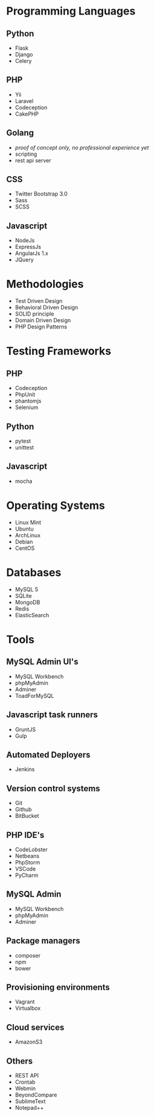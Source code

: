 
# Programming Languages

## Python

- Flask
- Django
- Celery

## PHP

- Yii
- Laravel
- Codeception
- CakePHP

## Golang 
- *proof of concept only, no professional experience yet*
- scripting
- rest api server

## CSS

- Twitter Bootstrap 3.0
- Sass
- SCSS


## Javascript

- NodeJs
- ExpressJs
- AngularJs 1.x
- JQuery


# Methodologies
- Test Driven Design
- Behavioral Driven Design
- SOLID principle
- Domain Driven Design
- PHP Design Patterns


# Testing Frameworks

## PHP

- Codeception
- PhpUnit
- phantomjs
- Selenium

## Python

- pytest
- unittest

## Javascript

- mocha


# Operating Systems
- Linux Mint
- Ubuntu
- ArchLinux
- Debian
- CentOS


# Databases
- MySQL 5
- SQLite
- MongoDB
- Redis
- ElasticSearch


# Tools

## MySQL Admin UI's

- MySQL Workbench
- phpMyAdmin
- Adminer
- ToadForMySQL

## Javascript task runners

- GruntJS
- Gulp

## Automated Deployers

- Jenkins

## Version control systems

- Git
- Github
- BitBucket

## PHP IDE's

- CodeLobster
- Netbeans
- PhpStorm
- VSCode
- PyCharm


## MySQL Admin

- MySQL Workbench
- phpMyAdmin
- Adminer

## Package managers

- composer
- npm
- bower

## Provisioning environments

- Vagrant
- Virtualbox


## Cloud services

- AmazonS3

## Others

- REST API
- Crontab
- Webmin
- BeyondCompare
- SublimeText
- Notepad++
